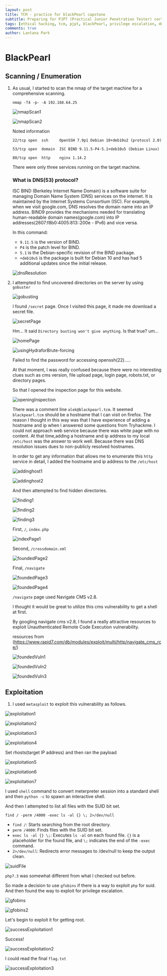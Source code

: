 ```yaml
---
layout: post
title: TCM - practice for blackPearl capstone
subtitle: Preparing for PJPT (Practical Junior Penetration Tester) certification by walking through blackPearl lab from TCM
tags: [ethical hacking, tcm, pjpt, blackPearl, privilege escalation, dns, easy]
comments: true
author: Lantana Park
---
```


# BlackPearl

## Scanning / Enumeration

1. As usual, I started to scan the nmap of the target machine for a comprehensive scanning.

   `nmap -T4 -p- -A 192.168.64.25`

   ![nmapScan1](../assets/img/blackpearl/Screenshot%202024-07-12%20at%2017.23.18.png)

   ![nmapScan2](../assets/img/blackpearl/Screenshot%202024-07-12%20at%2017.23.28.png)

   Noted information

   `22/tcp open  ssh     OpenSSH 7.9p1 Debian 10+deb10u2 (protocol 2.0)`

   `53/tcp open  domain  ISC BIND 9.11.5-P4-5.1+deb10u5 (Debian Linux)`

   `80/tcp open  http    nginx 1.14.2`

   There were only three services running on the target machine.

   ### What is DNS(53) protocol?

   ISC BIND (Berkeley Internet Name Domain) is a software suite for managing Domain Name System (DNS) services on the internet. It is maintained by the Internet Systems Consortium (ISC). For example, when we visit google.com, DNS resolves the domain name into an IP address. BIND9 provides the mechanisms needed for translating human-readable domain names(google.com) into IP addresses(2607:f8b0:4005:813::200e - IPv6) and vice versa.

   In this command:

   - `9.11.5` is the version of BIND.
   - `P4` is the patch level for BIND.
   - `5.1` is the Debian-specific revision of the BIND package.
   - `+deb10u5` is the package is built for Debian 10 and has had 5 additional updates since the initial release.

   ![dnsResolution](../assets/img/blackpearl/solarwinds-bind-01.png)

2. I attempted to find uncovered directories on the server by using `gobuster`

   ![gobusting](../assets/img/blackpearl/Screenshot%202024-07-12%20at%2018.26.54.png)

   I found `/secret` page. Once I visited this page, it made me download a secret file.

   ![secretPage](../assets/img/blackpearl/Screenshot%202024-07-12%20at%2018.29.10.png)

   Hm... It said `Directory busting won't give anything`. Is that true? um...

   ![homePage](../assets/img/blackpearl/Screenshot%202024-07-12%20at%2018.32.11.png)

   ![usingHydraforBrute-forcing](../assets/img/blackpearl/Screenshot%202024-07-12%20at%2018.54.29.png)

   Failed to find the password for accessing openssh(22).....

   At that moment, I was really confused because there were no interesting clues such as cms version, file upload page, login page, robots.txt, or directory pages.

   So that I opened the inspection page for this website.

   ![openingInspection](../assets/img/blackpearl/Screenshot%202024-07-12%20at%2018.31.16.png)

   There was a comment line `alek@blackpearl.tcm`. It seemed `blackpearl.tcm` should be a hostname that I can visit on firefox. The reason I thought in this way was that I have experience of adding a hostname and ip when I answered some questions from Tryhackme. I could not approach web service because there was white page with no content. At that time,adding a hostname and ip address to my local `/etc/host` was the answer to work well. Because there was DNS resolution issues dues to non-publicly resolved hostnames.

   In order to get any information that allows me to enumerate this `http` service in detail, I added the hostname and ip address to the `/etc/host`

   ![addinghost1](../assets/img/blackpearl/Screenshot%202024-07-12%20at%2019.02.39.png)

   ![addinghost2](../assets/img/blackpearl/Screenshot%202024-07-12%20at%2019.03.15.png)

   And then attempted to find hidden directories.

   ![finding1](../assets/img/blackpearl/Screenshot%202024-07-12%20at%2019.06.02.png)

   ![finding2](../assets/img/blackpearl/Screenshot%202024-07-12%20at%2019.05.48.png)

   ![finding3](../assets/img/blackpearl/Screenshot%202024-07-12%20at%2019.05.31.png)

   First, `/`, `index.php`

   ![indexPage1](../assets/img/blackpearl/Screenshot%202024-07-12%20at%2019.07.25.png)

   Second, `/crossdomain.xml`

   ![foundedPage2](../assets/img/blackpearl/Screenshot%202024-07-12%20at%2019.09.56.png)

   Final, `/navigate`

   ![foundedPage3](../assets/img/blackpearl/Screenshot%202024-07-12%20at%2019.10.53.png)

   ![foundedPage4](../assets/img/blackpearl/Screenshot%202024-07-12%20at%2019.11.27.png)

   `/navigate` page used Navigate CMS v2.8.

   I thought it would be great to utilize this cms vulnerability to get a shell at first.

   By googling navigate cms v2.8, I found a really attractive resources to exploit Unauthenticated Remote Code Execution vulnerability.

   resources from (https://www.rapid7.com/db/modules/exploit/multi/http/navigate_cms_rce/)

   ![foundedVuln1](../assets/img/blackpearl/Screenshot%202024-07-12%20at%2019.15.29.png)

   ![foundedVuln2](../assets/img/blackpearl/Screenshot%202024-07-12%20at%2019.15.59.png)

   ![foundedVuln3](../assets/img/blackpearl/Screenshot%202024-07-12%20at%2019.16.08.png)

## Exploitation

1. I used `metasploit` to exploit this vulnerability as follows.

![exploitation1](../assets/img/blackpearl/Screenshot%202024-07-12%20at%2022.55.35.png)

![exploitation2](../assets/img/blackpearl/Screenshot%202024-07-12%20at%2022.55.46.png)

![exploitation3](../assets/img/blackpearl/Screenshot%202024-07-12%20at%2022.56.05.png)

![exploitation4](../assets/img/blackpearl/Screenshot%202024-07-12%20at%2022.56.16.png)

Set rhosts(target IP address) and then ran the payload

![exploitation5](../assets/img/blackpearl/Screenshot%202024-07-12%20at%2022.56.27.png)

![exploitation6](../assets/img/blackpearl/Screenshot%202024-07-12%20at%2023.28.00.png)

![exploitation7](../assets/img/blackpearl/Screenshot%202024-07-12%20at%2023.49.07.png)

I used `shell` command to convert meterpreter session into a standard shell and then `python -c` to spawn an interactive shell.

And then I attempted to list all files with the SUID bit set.

`find / -perm /4000 -exec ls -al {} \; 2>/dev/null`

- `find /`: Starts searching from the root directory.
- `perm /4000`: Finds files with the SUID bit set.
- `exec ls -al {} \;`: Executes `ls -al` on each found file. `{}` is a placeholder for the found file, and `\;` indicates the end of the `-exec` command.
- `2>/dev/null`: Redirects error messages to /dev/null to keep the output clean.

![suidFile](../assets/img/blackpearl/Screenshot%202024-07-12%20at%2023.33.41.png)

`php7.3` was somewhat different from what I checked out before.

So made a decision to use `gfobins` if there is a way to exploit `php` for suid. And then found the way to exploit for privilege escalation.

![gfobins](../assets/img/blackpearl/Screenshot%202024-07-12%20at%2023.59.49.png)

![gfobins2](../assets/img/blackpearl/Screenshot%202024-07-12%20at%2023.59.58.png)

Let's begin to exploit it for getting root.

![successExploitation1](../assets/img/blackpearl/Screenshot%202024-07-12%20at%2022.59.50.png)

Success!

![successExploitation2](../assets/img/blackpearl/Screenshot%202024-07-12%20at%2023.00.35.png)

I could read the final `flag.txt`

![successExploitation3](../assets/img/blackpearl/Screenshot%202024-07-12%20at%2023.01.37.png)
